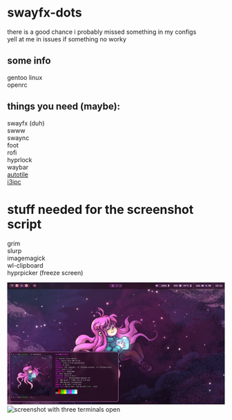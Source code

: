 # swayfx-dots
there is a good chance i probably missed something in my configs\
yell at me in issues if something no worky

## some info
gentoo linux\
openrc

## things you need (maybe):
swayfx (duh)\
swww\
swaync\
foot\
rofi\
hyprlock\
waybar\
[autotile](https://github.com/nwg-piotr/autotiling/tree/master)\
[i3ipc](https://github.com/altdesktop/i3ipc-python)

# stuff needed for the screenshot script
grim\
slurp\
imagemagick\
wl-clipboard\
hyprpicker (freeze screen)

![screenshot of desktop](screenshot.png)
![screenshot with three terminals open](screenshot2.png)

